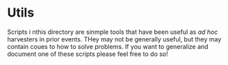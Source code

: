 # Utils

Scripts i nthis directory are sinmple tools that have been useful as _ad hoc_ harvesters in prior events. THey may not be generally useful, but they may contain coues to how to solve problems. If you want to generalize and document one of these scripts please feel free to do so!
